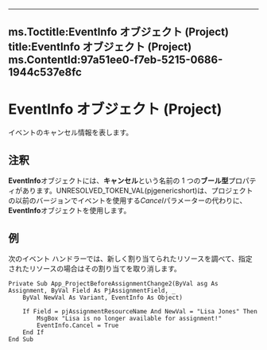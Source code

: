 

---
ms.Toctitle:EventInfo オブジェクト (Project)
title:EventInfo オブジェクト (Project)
ms.ContentId:97a51ee0-f7eb-5215-0686-1944c537e8fc
---
# EventInfo オブジェクト (Project)




イベントのキャンセル情報を表します。

## 注釈
**EventInfo**オブジェクトには、**キャンセル**という名前の 1 つの**ブール型**プロパティがあります。UNRESOLVED_TOKEN_VAL(pjgenericshort)は、プロジェクトの以前のバージョンでイベントを使用する*Cancel*パラメーターの代わりに、 **EventInfo**オブジェクトを使用します。



## 例
次のイベント ハンドラーでは、新しく割り当てられたリソースを調べて、指定されたリソースの場合はその割り当てを取り消します。

```vba
Private Sub App_ProjectBeforeAssignmentChange2(ByVal asg As Assignment, ByVal Field As PjAssignmentField, _ 
    ByVal NewVal As Variant, EventInfo As Object) 
 
    If Field = pjAssignmentResourceName And NewVal = "Lisa Jones" Then 
        MsgBox "Lisa is no longer available for assignment!" 
        EventInfo.Cancel = True 
    End If 
End Sub
```





